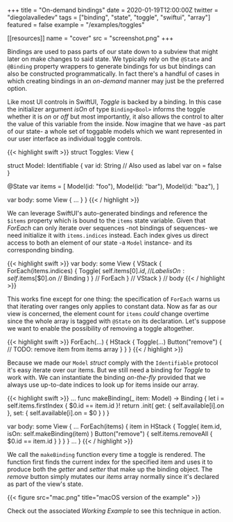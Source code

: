 +++
title = "On-demand bindings"
date = 2020-01-19T12:00:00Z
twitter = "diegolavalledev"
tags = ["binding", "state", "toggle", "swiftui", "array"]
featured = false
example = "/examples/toggles"

[[resources]]
  name = "cover"
  src = "screenshot.png"
+++

Bindings are used to pass parts of our state down to a subview that might later on make changes to said state. We typically rely on the `@State` and `@Binding` property wrappers to generate bindings for us but bindings can also be constructed programmatically. In fact there's a handful of cases in which creating bindings in an _on-demand_  manner may just be the preferred option.

<!--more-->

Like most UI controls in SwiftUI, _Toggle_ is backed by a binding. In this case the initializer argument _isOn_ of type `Binding<Bool>` informs the toggle whether it is _on_ or _off_ but most importantly, it also allows the control to alter the value of this variable from the inside. Now imagine that we have -as part of our state- a whole set of toggable models which we want represented in our user interface as individual toggle controls.

{{< highlight swift  >}}
struct Toggles: View {

  struct Model: Identifiable {
    var id: String // Also used as label
    var on = false
  }

  @State var items = [
    Model(id: "foo"),
    Model(id: "bar"),
    Model(id: "baz"),
  ]

  var body: some View { … }
}
{{< / highlight >}}

We can leverage SwiftUI's auto-generated bindings and reference the `$items` property which is bound to the `items` state variable. Given that _ForEach_ can only iterate over sequences -not bindings of sequences- we need initialize it with `items.indices` instead. Each index gives us direct access to both an element of our state -a `Model` instance- and its corresponding binding. 

{{< highlight swift  >}}
var body: some View {
  VStack {
    ForEach(items.indices) {
      Toggle(
        self.items[$0].id, // Label
        isOn: self.$items[$0].on // Binding
      )
    } // ForEach
  } // VStack
} // body
{{< / highlight >}}

This works fine except for one thing: the specification of `ForEach` warns us that iterating over ranges only applies to constant data. Now as far as our view is concerned, the element count for `items` _could_ change overtime since the whole array is tagged with `@State` on its declaration. Let's suppose we want to enable the possibility of removing a toggle altogether.

{{< highlight swift  >}}
ForEach(…) {
  HStack {
    Toggle(…)
    Button("remove") {
      // TODO: remove item from items array
    }
  }
}
{{< / highlight >}}

Because we made our `Model`  _struct_ comply with the `Identifiable` protocol it's easy iterate over our items. But we still need a binding for _Toggle_ to work with. We can instantiate the binding _on-the-fly_ provided that we always use up-to-date indices to look up for items inside our array.

{{< highlight swift  >}}
…
func makeBinding(_ item: Model) -> Binding<Bool> {
  let i = self.items.firstIndex { $0.id == item.id }!
  return .init(
    get: { self.available[i].on },
    set: { self.available[i].on = $0 }
  )
}

var body: some View {
  …
  ForEach(items) { item in
    HStack {
      Toggle(
        item.id,
        isOn: self.makeBinding(item)
      )
      Button("remove") {
        self.items.removeAll { $0.id == item.id }
      }
    }
  }
  …
}
{{< / highlight >}}

We call the `makeBinding` function every time a toggle is rendered. The function first finds the current index for the specified item and uses it to produce both the _getter_ and _setter_ that make up the binding object. The _remove_ button simply mutates our _items_ array normally since it's declared as part of the view's state. 

{{< figure src="mac.png" title="macOS version of the example" >}}

Check out the associated _Working Example_ to see this technique in action.
